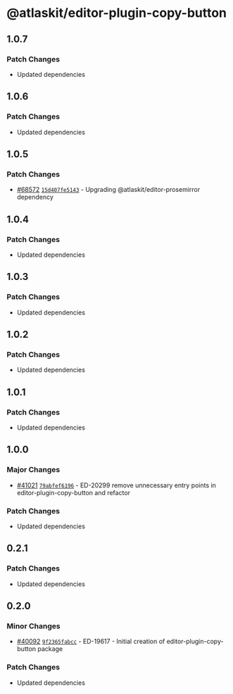 # @atlaskit/editor-plugin-copy-button

## 1.0.7

### Patch Changes

- Updated dependencies

## 1.0.6

### Patch Changes

- Updated dependencies

## 1.0.5

### Patch Changes

- [#68572](https://stash.atlassian.com/projects/CONFCLOUD/repos/confluence-frontend/pull-requests/68572) [`15d407fe5143`](https://stash.atlassian.com/projects/CONFCLOUD/repos/confluence-frontend/commits/15d407fe5143) - Upgrading @atlaskit/editor-prosemirror dependency

## 1.0.4

### Patch Changes

- Updated dependencies

## 1.0.3

### Patch Changes

- Updated dependencies

## 1.0.2

### Patch Changes

- Updated dependencies

## 1.0.1

### Patch Changes

- Updated dependencies

## 1.0.0

### Major Changes

- [#41021](https://bitbucket.org/atlassian/atlassian-frontend/pull-requests/41021) [`79abfef6196`](https://bitbucket.org/atlassian/atlassian-frontend/commits/79abfef6196) - ED-20299 remove unnecessary entry points in editor-plugin-copy-button and refactor

### Patch Changes

- Updated dependencies

## 0.2.1

### Patch Changes

- Updated dependencies

## 0.2.0

### Minor Changes

- [#40092](https://bitbucket.org/atlassian/atlassian-frontend/pull-requests/40092) [`9f2365fabcc`](https://bitbucket.org/atlassian/atlassian-frontend/commits/9f2365fabcc) - ED-19617 - Initial creation of editor-plugin-copy-button package

### Patch Changes

- Updated dependencies
